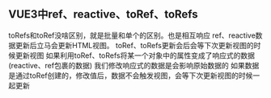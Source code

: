 ## VUE3中ref、reactive、toRef、toRefs
toRefs和toRef没啥区别，就是批量和单个的区别。也是相互响应
ref、reactive数据更新后立马会更新HTML视图。
toRef、toRefs更新会后会等下次更新视图的时候更新视图
如果利用toRef、toRefs将某一个对象中的属性变成了响应式的数据(reactive、ref包裹的数据)
我们修改响应式的数据是会影响原始数据的
如果数据是通过toRef创建的，修改值后，数据不会触发视图，会等下次更新视图的时候一起更新
